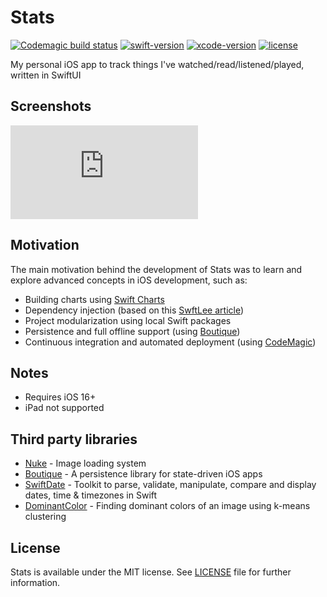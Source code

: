 # Stats
[![Codemagic build status](https://api.codemagic.io/apps/636919edbf9296736cfc1709/build/status_badge.svg)](https://codemagic.io/)
[![swift-version](https://img.shields.io/badge/swift-5.7-orange.svg)](https://github.com/apple/swift)
[![xcode-version](https://img.shields.io/badge/xcode-14.2-blue)](https://developer.apple.com/xcode/)
[![license](https://img.shields.io/badge/license-MIT-brightgreen.svg)](LICENSE)

My personal iOS app to track things I've watched/read/listened/played, written in SwiftUI

## Screenshots
![screenshots.pdf](https://github.com/n3d1117/stats-ios/files/10369108/screenshots.pdf)

## Motivation
The main motivation behind the development of Stats was to learn and explore advanced concepts in iOS development, such as:
* Building charts using [Swift Charts](https://developer.apple.com/documentation/charts)
* Dependency injection (based on this [SwftLee article](https://www.avanderlee.com/swift/dependency-injection/))
* Project modularization using local Swift packages
* Persistence and full offline support (using [Boutique](https://github.com/mergesort/Boutique))
* Continuous integration and automated deployment (using [CodeMagic](https://codemagic.io/))

## Notes
* Requires iOS 16+
* iPad not supported

## Third party libraries
* [Nuke](https://github.com/kean/Nuke) - Image loading system
* [Boutique](https://github.com/mergesort/Boutique) - A persistence library for state-driven iOS apps
* [SwiftDate](https://github.com/malcommac/SwiftDate) - Toolkit to parse, validate, manipulate, compare and display dates, time & timezones in Swift
* [DominantColor](https://github.com/indragiek/DominantColor) - Finding dominant colors of an image using k-means clustering

## License
Stats is available under the MIT license. See [LICENSE](LICENSE) file for further information.
